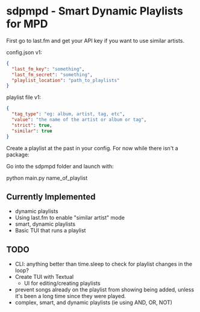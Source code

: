 # sdpmpd - Smart Dynamic Playlists for MPD

First go to last.fm and get your API key if you want to use similar artists. 

config.json v1:
```json
{
  "last_fm_key": "something",
  "last_fm_secret": "something",
  "playlist_location": "path_to_playlists"
}
```

playlist file v1:

```json
{
  "tag_type": "eg: album, artist, tag, etc",
  "value": "the name of the artist or album or tag",
  "strict": true,
  "similar": true
}
```
Create a playlist at the past in your config. For now while there isn't a package:

Go into the sdpmpd folder and launch with:

python main.py name_of_playlist

## Currently Implemented
- dynamic playlists
- Using last.fm to enable "similar artist" mode
- smart, dynamic playlists
- Basic TUI that runs a playlist

## TODO
- CLI: anything better than time.sleep to check for playlist changes in the loop?
- Create TUI with Textual
  - UI for editing/creating playlists
- prevent songs already on the playlist from showing being added, unless it's been a long time since they were played.
- complex, smart, and dynamic playlists (ie using AND, OR, NOT)